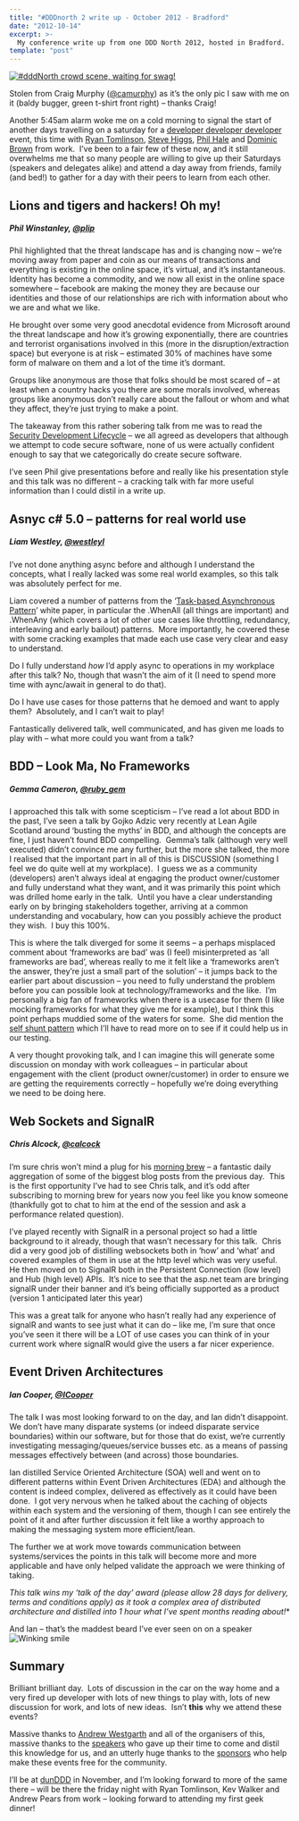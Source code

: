 ```yaml
---
title: "#DDDnorth 2 write up - October 2012 - Bradford"
date: "2012-10-14"
excerpt: >-
  My conference write up from one DDD North 2012, hosted in Bradford.
template: "post"
---
```


[![#dddNorth crowd scene, waiting for swag!](/images/a9_thumb.jpg "#dddNorth crowd scene, waiting for swag!")](http://idisposable.co.uk/wp-content/uploads/a9.jpg)

Stolen from Craig Murphy ([@camurphy](http://twitter.com/camurphy)) as it’s the only pic I saw with me on it (baldy bugger, green t-shirt front right) – thanks Craig!

Another 5:45am alarm woke me on a cold morning to signal the start of another days travelling on a saturday for a [developer developer developer](http://www.developerdeveloperdeveloper.com/) event, this time with [Ryan Tomlinson](http://twitter.com/ryantomlinson), [Steve Higgs](http://twitter.com/shiggsatwork), [Phil Hale](http://twitter.com/philjhale) and [Dominic Brown](http://twitter.com/dominicsbrown) from work.  I’ve been to a fair few of these now, and it still overwhelms me that so many people are willing to give up their Saturdays (speakers and delegates alike) and attend a day away from friends, family (and bed!) to gather for a day with their peers to learn from each other.

## Lions and tigers and hackers! Oh my!

##### Phil Winstanley, [@plip](http://twitter.com/plip)

Phil highlighted that the threat landscape has and is changing now – we’re moving away from paper and coin as our means of transactions and everything is existing in the online space, it’s virtual, and it’s instantaneous.  Identity has become a commodity, and we now all exist in the online space somewhere – facebook are making the money they are because our identities and those of our relationships are rich with information about who we are and what we like.

He brought over some very good anecdotal evidence from Microsoft around the threat landscape and how it’s growing exponentially, there are countries and terrorist organisations involved in this (more in the disruption/extraction space) but everyone is at risk – estimated 30% of machines have some form of malware on them and a lot of the time it’s dormant.

Groups like anonymous are those that folks should be most scared of – at least when a country hacks you there are some morals involved, whereas groups like anonymous don’t really care about the fallout or whom and what they affect, they’re just trying to make a point.

The takeaway from this rather sobering talk from me was to read the [Security Development Lifecycle](http://www.microsoft.com/learning/en/us/book.aspx?id=8753&locale=en-us) – we all agreed as developers that although we attempt to code secure software, none of us were actually confident enough to say that we categorically do create secure software.

I’ve seen Phil give presentations before and really like his presentation style and this talk was no different – a cracking talk with far more useful information than I could distil in a write up.

## Asnyc c# 5.0 – patterns for real world use

##### Liam Westley, [@westleyl](http://twitter.com/westleyl)

I’ve not done anything async before and although I understand the concepts, what I really lacked was some real world examples, so this talk was absolutely perfect for me.

Liam covered a number of patterns from the ‘[Task-based Asynchronous Pattern](http://www.microsoft.com/en-gb/download/details.aspx?id=19957)’ white paper, in particular the .WhenAll (all things are important) and .WhenAny (which covers a lot of other use cases like throttling, redundancy, interleaving and early bailout) patterns.  More importantly, he covered these with some cracking examples that made each use case very clear and easy to understand.

Do I fully understand _how_ I’d apply async to operations in my workplace after this talk? No, though that wasn’t the aim of it (I need to spend more time with aync/await in general to do that).

Do I have use cases for those patterns that he demoed and want to apply them?  Absolutely, and I can’t wait to play!

Fantastically delivered talk, well communicated, and has given me loads to play with – what more could you want from a talk?

## BDD – Look Ma, No Frameworks

##### Gemma Cameron, [@ruby_gem](http://twitter.com/ruby_gem)

I approached this talk with some scepticism – I’ve read a lot about BDD in the past, I’ve seen a talk by Gojko Adzic very recently at Lean Agile Scotland around ‘busting the myths’ in BDD, and although the concepts are fine, I just haven’t found BDD compelling.  Gemma’s talk (although very well executed) didn’t convince me any further, but the more she talked, the more I realised that the important part in all of this is DISCUSSION (something I feel we do quite well at my workplace).  I guess we as a community (developers) aren’t always ideal at engaging the product owner/customer and fully understand what they want, and it was primarily this point which was drilled home early in the talk.  Until you have a clear understanding early on by bringing stakeholders together, arriving at a common understanding and vocabulary, how can you possibly achieve the product they wish.  I buy this 100%.

This is where the talk diverged for some it seems – a perhaps misplaced comment about ‘frameworks are bad’ was (I feel) misinterpreted as ‘all frameworks are bad’, whereas really to me it felt like a ‘frameworks aren’t the answer, they’re just a small part of the solution’ – it jumps back to the earlier part about discussion – you need to fully understand the problem before you can possible look at technology/frameworks and the like.  I’m personally a big fan of frameworks when there is a usecase for them (I like mocking frameworks for what they give me for example), but I think this point perhaps muddied some of the waters for some.  She did mention the [self shunt pattern](http://www.objectmentor.com/resources/articles/SelfShunPtrn.pdf) which I’ll have to read more on to see if it could help us in our testing.

A very thought provoking talk, and I can imagine this will generate some discussion on monday with work colleagues – in particular about engagement with the client (product owner/customer) in order to ensure we are getting the requirements correctly – hopefully we’re doing everything we need to be doing here.

## Web Sockets and SignalR

##### Chris Alcock, [@calcock](http://twitter.com/calcock)

I’m sure chris won’t mind a plug for his [morning brew](http://blog.cwa.me.uk/) – a fantastic daily aggregation of some of the biggest blog posts from the previous day.  This is the first opportunity I’ve had to see Chris talk, and it’s odd after subscribing to morning brew for years now you feel like you know someone (thankfully got to chat to him at the end of the session and ask a performance related question).

I’ve played recently with SignalR in a personal project so had a little background to it already, though that wasn’t necessary for this talk.  Chris did a very good job of distilling websockets both in ‘how’ and ‘what’ and covered examples of them in use at the http level which was very useful.  He then moved on to SignalR both in the Persistent Connection (low level) and Hub (high level) APIs.  It’s nice to see that the asp.net team are bringing signalR under their banner and it’s being officially supported as a product (version 1 anticipated later this year)

This was a great talk for anyone who hasn’t really had any experience of signalR and wants to see just what it can do – like me, I’m sure that once you’ve seen it there will be a LOT of use cases you can think of in your current work where signalR would give the users a far nicer experience.

## Event Driven Architectures

##### Ian Cooper, [@ICooper](http://twitter.com/icooper)

The talk I was most looking forward to on the day, and Ian didn’t disappoint.  We don’t have many disparate systems (or indeed disparate service boundaries) within our software, but for those that do exist, we’re currently investigating messaging/queues/service busses etc. as a means of passing messages effectively between (and across) those boundaries.

Ian distilled Service Oriented Architecture (SOA) well and went on to different patterns within Event Driven Architectures (EDA) and although the content is indeed complex, delivered as effectively as it could have been done.  I got very nervous when he talked about the caching of objects within each system and the versioning of them, though I can see entirely the point of it and after further discussion it felt like a worthy approach to making the messaging system more efficient/lean.

The further we at work move towards communication between systems/services the points in this talk will become more and more applicable and have only helped validate the approach we were thinking of taking.

**This talk wins my ‘talk of the day’ award* (please allow 28 days for delivery, terms and conditions apply) as it took a complex area of distributed architecture and distilled into 1 hour what I’ve spent months reading about!**

And Ian – that’s the maddest beard I’ve ever seen on on a speaker ![Winking smile](/images/wlEmoticon-winkingsmile3.png)

## Summary

Brilliant brilliant day.  Lots of discussion in the car on the way home and a very fired up developer with lots of new things to play with, lots of new discussion for work, and lots of new ideas.  Isn’t **this** why we attend these events?

Massive thanks to [Andrew Westgarth](http://twitter.com/apwestgarth) and all of the organisers of this, massive thanks to the [speakers](http://developerdeveloperdeveloper.com/north2/Speakers.aspx) who gave up their time to come and distil this knowledge for us, and an utterly huge thanks to the [sponsors](http://developerdeveloperdeveloper.com/north2/Default.aspx) who help make these events free for the community.

I’ll be at [dunDDD](http://dun.dddscotland.co.uk/) in November, and I’m looking forward to more of the same there – will be there the friday night with Ryan Tomlinson, Kev Walker and Andrew Pears from work – looking forward to attending my first geek dinner!
